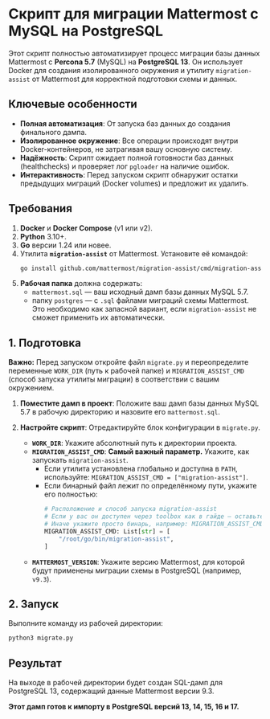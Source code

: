 # Скрипт для миграции Mattermost с MySQL на PostgreSQL

Этот скрипт полностью автоматизирует процесс миграции базы данных Mattermost с **Percona 5.7** (MySQL) на **PostgreSQL 13**. Он использует Docker для создания изолированного окружения и утилиту `migration-assist` от Mattermost для корректной подготовки схемы и данных.

## Ключевые особенности

- **Полная автоматизация**: От запуска баз данных до создания финального дампа.
- **Изолированное окружение**: Все операции происходят внутри Docker-контейнеров, не затрагивая вашу основную систему.
- **Надёжность**: Скрипт ожидает полной готовности баз данных (healthchecks) и проверяет лог `pgloader` на наличие ошибок.
- **Интерактивность**: Перед запуском скрипт обнаружит остатки предыдущих миграций (Docker volumes) и предложит их удалить.

## Требования

1.  **Docker** и **Docker Compose** (v1 или v2).
2.  **Python** 3.10+.
3.  **Go** версии 1.24 или новее.
4.  Утилита **`migration-assist`** от Mattermost. Установите её командой:
    ```bash
    go install github.com/mattermost/migration-assist/cmd/migration-assist@latest
    ```
5.  **Рабочая папка** должна содержать:
    - `mattermost.sql` — ваш исходный дамп базы данных MySQL 5.7.
    - папку `postgres` — с `.sql` файлами миграций схемы Mattermost. Это необходимо как запасной вариант, если `migration-assist` не сможет применить их автоматически.

## 1. Подготовка

**Важно:** Перед запуском откройте файл `migrate.py` и переопределите переменные `WORK_DIR` (путь к рабочей папке) и `MIGRATION_ASSIST_CMD` (способ запуска утилиты миграции) в соответствии с вашим окружением.

1.  **Поместите дамп в проект**: Положите ваш дамп базы данных MySQL 5.7 в рабочую директорию и назовите его `mattermost.sql`.

2.  **Настройте скрипт**: Отредактируйте блок конфигурации в `migrate.py`.
    - **`WORK_DIR`**: Укажите абсолютный путь к директории проекта.
    - **`MIGRATION_ASSIST_CMD`**: **Самый важный параметр.** Укажите, как запускать `migration-assist`.
      - Если утилита установлена глобально и доступна в `PATH`, используйте: `MIGRATION_ASSIST_CMD = ["migration-assist"]`.
      - Если бинарный файл лежит по определённому пути, укажите его полностью:
        ```python
        # Расположение и способ запуска migration-assist
        # Если у вас он доступен через toolbox как в гайде — оставьте по умолчанию.
        # Иначе укажите просто бинарь, например: MIGRATION_ASSIST_CMD = ["migration-assist"]
        MIGRATION_ASSIST_CMD: List[str] = [
            "/root/go/bin/migration-assist",
        ]
        ```
    - **`MATTERMOST_VERSION`**: Укажите версию Mattermost, для которой будут применены миграции схемы в PostgreSQL (например, `v9.3`).

## 2. Запуск

Выполните команду из рабочей директории:

```bash
python3 migrate.py
```

## Результат

На выходе в рабочей директории будет создан SQL-дамп для PostgreSQL 13, содержащий данные Mattermost версии 9.3.

**Этот дамп готов к импорту в PostgreSQL версий 13, 14, 15, 16 и 17.**
